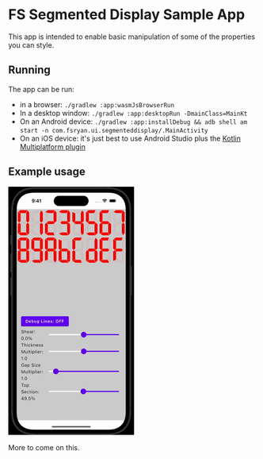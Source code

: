 # FS Segmented Display Sample App

This app is intended to enable basic manipulation of some of the properties you can style.

## Running

The app can be run:
* in a browser: `./gradlew :app:wasmJsBrowserRun`
* In a desktop window: `./gradlew :app:desktopRun -DmainClass=MainKt`
* On an Android device: `./gradlew :app:installDebug && adb shell am start -n com.fsryan.ui.segmenteddisplay/.MainActivity`
* On an iOS device: it's just best to use Android Studio plus the [Kotlin Multiplatform plugin](https://plugins.jetbrains.com/plugin/14936-kotlin-multiplatform)

## Example usage

![Example run on iOS](../docs/images/app_use_example.gif)

More to come on this.
